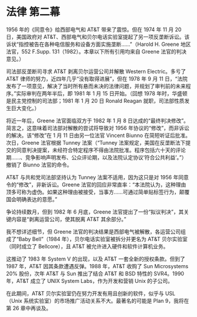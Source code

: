 # 法律 第二幕

1956 年的《同意令》给西部电气和 AT\&T 带来了震惊。但在 1974 年 11 月 20 日，美国政府对 AT\&T、西部电气和贝尔电话实验室提起了另一项反垄断诉讼。该诉状“指控被告在各种电信服务和设备方面实施垄断……”（Harold H. Greene 地区法官，552 F.Supp. 131（1982）。本章以下所有引用均来自 Greene 法官的判决意见。）

司法部反垄断司寻求 AT\&T 剥离贝尔运营公司并解散 Western Electric。多亏了 AT\&T 律师的努力，近四年几乎“没有取得进展”，但在 1978 年 9 月 11 日，“法院发布了一项意见，解决了当时所有悬而未决的法律问题，并规划了审判前的未来程序。”实际审判在两年半后，即 1981 年 1 月 15 日开始。（回想 1978 年时，华盛顿是民主党控制的司法部；1981 年 1 月 20 日 Ronald Reagan 就职，司法部性质发生巨大变化。）

将近一年后，Greene 法官面临双方于 1982 年 1 月 8 日达成的“最终判决修改”。简言之，这意味着司法部对解散的尝试将导致对 1956 年协议的“修改”，而非诉讼的解决。该“修改”在 1 月 11 日由另一位法官 Vincent Biunno 在简短听证后批准。次日，Greene 法官根据 Tunney 法案（“Tunney 法案规定，美国在反垄断法下提交的同意判决提案，未经符合特定程序不得由法院批准。程序包括六十天的评论期……、竞争影响声明发布、公众评论期，以及法院认定协议‘符合公共利益’。”）撤销了 Biunno 法官的命令。

AT\&T 与共和党司法部坚持认为 Tunney 法案不适用，因为这只是对 1956 年同意令的“修改”，非新诉讼。Greene 法官的回应非常直率：“本法院认为，这种理由顶多可称为虚伪。如果这种理由被接受，当事方……可通过简单贴标签行为，颠覆国会明确表达的意愿。”

争论持续数月，但到 1982 年 6 月底，Greene 法官提出了一份“拟议判决”，其关键内容是“剥离运营公司，使其脱离 AT\&T 其余部分。”

我不想详述细节，但 Greene 法官的判决结果是西部电气被解散，各运营公司组成了“Baby Bell”（1984 年），贝尔电话实验室被拆分并更名为 AT\&T 贝尔实验室（同时成立了 Bellcore），且 AT\&T 被允许进入硬件和软件计算机业务。

这推动了 1983 年 System V 的出现，以及 AT\&T 一套全新的授权条款。但到了 1987 年，AT\&T 因其条款遭遇反弹。1988 年，AT\&T 收购了 Sun Microsystems 20% 股份，次年 AT\&T 与 Sun 推出了结合 AT\&T 和 BSD 特性的 SVR4。1990 年，AT\&T 成立了 UNIX System Labs，作为开发和营销 Unix 的子公司。

在此期间，AT\&T 贝尔实验室仍在努力开发有用且创新的软件，似乎与 USL（Unix 系统实验室）的市场推广活动关系不大。最著名的可能是 Plan 9，我将在第 26 章中再谈及。
